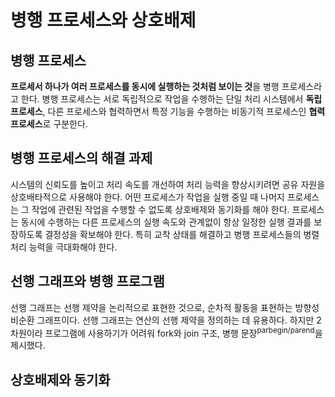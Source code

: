 # 병행 프로세스와 상호배제  

## 병행 프로세스   
 **프로세서 하나가 여러 프로세스를 동시에 실행하는 것처럼 보이는 것**을 병행 프로세스라고 한다. 병행 프로세스는 서로 독립적으로 작업을 수행하는 단일 처리 시스템에서 **독립 프로세스**, 다른 프로세스와 협력하면서 특정 기능을 수행하는 비동기적 프로세스인 **협력 프로세스**로 구분한다.  

## 병행 프로세스의 해결 과제  
 시스템의 신뢰도를 높이고 처리 속도를 개선하여 처리 능력을 향상시키려면 공유 자원을 상호배타적으로 사용해야 한다. 어떤 프로세스가 작업을 실행 중일 때 나머지 프로세스는 그 작업에 관련된 작업을 수행할 수 없도록 상호배제와 동기화를 해야 한다. 프로세스는 동시에 수행하는 다른 프로세스의 실행 속도와 관계없이 항상 일정한 실행 결과를 보장하도록 결정성을 확보해야 한다. 특히 교착 상태를 해결하고 병행 프로세스들의 병렬 처리 능력을 극대화해야 한다.  

## 선행 그래프와 병행 프로그램  
 선행 그래프는 선행 제약을 논리적으로 표현한 것으로, 순차적 활동을 표현하는 방향성 비순환 그래프이다. 선행 그래프는 연산의 선행 제약을 정의하는 데 유용하다. 하지만 2차원이라 프로그램에 사용하기가 어려워 fork와 join 구조, 병행 문장<sup>parbegin/parend</sup>을 제시했다.    


## 상호배제와 동기화  



